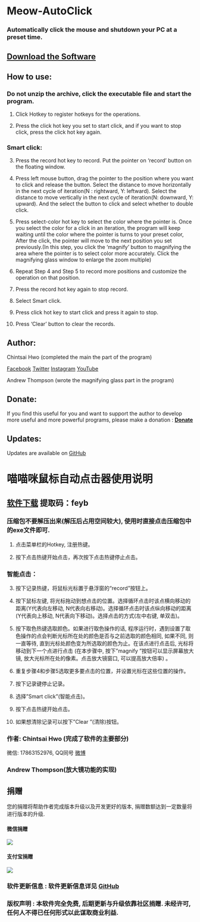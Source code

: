 # Meow-AutoClick
### Automatically click the mouse and shutdown your PC at a preset time.
## [Download the Software](https://drive.google.com/file/d/1tp69cCTnC9qTkuhBuvmF5gK4NMrGzGaj/view?usp=sharing)
## How to use:
### Do not unzip the archive, click the executable file and start the program.
1. Click Hotkey to register hotkeys for the operations.

2. Press the click hot key you set to start click, and if you want to stop click, press the click hot key again.

### Smart click:

3. Press the record hot key to record. Put the pointer on ‘record’ button on the floating window.

4. Press left mouse button, drag the pointer to the position where you want to click and release the button. Select the distance to move horizontally in the next cycle of iteration(N : rightward, Y: leftward). Select the distance to move vertically in the next cycle of iteration(N: downward, Y: upward). And the select the button to click and select whether to double click.

5. Press select-color hot key to select the color where the pointer is. Once you select the color for a click in an iteration, the program will keep waiting until the color where the pointer is turns to your preset color, After the click, the pointer will move to the next position you set previously.(In this step, you click the ‘magnify’ button to magnifying the area where the pointer is to select color more accurately. Click the magnifying glass window to enlarge the zoom multiple)

6. Repeat Step 4 and Step 5 to record more positions and customize the operation on that position.

7. Press the record hot key again to stop record.

8. Select Smart click.

9. Press click hot key to start click and press it again to stop.

10. Press ‘Clear’ button to clear the records.

## Author: 
Chintsai Hwo (completed the main the part of the program)

[Facebook](https://www.facebook.com/ChintsaiHwo)    [Twitter](https://twitter.com/ChintsaiHwo)    [Instagram](https://www.instagram.com/jcglqm/)     [YouTube](https://www.youtube.com/channel/UCMt0affgpxiqz18fEekiDgQ?view_as=subscriber)

Andrew Thompson (wrote the magnifying glass part in the program)

## Donate:

If you find this useful for you and want to support the author to develop more useful and more powerful programs, please make a donation : **[Donate](https://www.paypal.me/Chintsai)**
## Updates:
Updates are available on [GitHub](https://github.com/jcglqmoyx/Meow-AutoClick)

# 喵喵咪鼠标自动点击器使用说明
## [软件下载](https://pan.baidu.com/s/1AN05SITcH_SSd2QimNeHww) 提取码：feyb
### 压缩包不要解压出来(解压后占用空间较大), 使用时直接点击压缩包中的exe文件即可.

1. 点击菜单栏的Hotkey, 注册热键。

2. 按下点击热键开始点击，再次按下点击热键停止点击。

### 智能点击：

3. 按下记录热键，将鼠标光标置于悬浮窗的“record”按钮上。

4. 按下鼠标左键, 将光标拖动到想点击的位置。选择循环点击时该点横向移动的距离(Y代表向左移动, N代表向右移动)。选择循环点击时该点纵向移动的距离(Y代表向上移动, N代表向下移动)。选择点击的方式(左中右键, 单双击)。

5. 按下取色热键选取颜色。如果进行取色操作的话, 程序运行时，遇到设置了取色操作的点会判断光标所在处的颜色是否与之前选取的颜色相同, 如果不同, 则一直等待, 直到光标处颜色变为所选取的颜色为止。在该点进行点击后, 光标将移动到下一个点进行点击 (在本步骤中, 按下”magnify ”按钮可以显示屏幕放大镜, 放大光标所在处的像素。点击放大镜窗口, 可以提高放大倍率) 。

6. 重复步骤4和步骤5选取更多要点击的位置，并设置光标在这些位置的操作。

7. 按下记录键停止记录。

8. 选择”Smart click”(智能点击)。

9. 按下点击热键开始点击。

10. 如果想清除记录可以按下”Clear ”(清除)按钮。

### 作者: Chintsai Hwo (完成了软件的主要部分)
   微信: 17863152976, QQ同号    [微博](https://www.weibo.com/u/5530569595)
### Andrew Thompson(放大镜功能的实现)

## 捐赠 
   您的捐赠将帮助作者完成版本升级以及开发更好的版本, 捐赠数额达到一定数量将进行版本的升级.

#### 微信捐赠 
![](https://github.com/jcglqmoyx/Meow-AutoClick/blob/master/donate/WechatPay.png)

#### 支付宝捐赠
![](https://github.com/jcglqmoyx/Meow-AutoClick/blob/master/donate/Alipay.jpg)

### 软件更新信息 : 软件更新信息详见 [GitHub](https://github.com/jcglqmoyx/Meow-AutoClick)

### 版权声明 : 本软件完全免费, 后期更新与升级依靠社区捐赠. 未经许可, 任何人不得已任何形式以此谋取商业利益.
